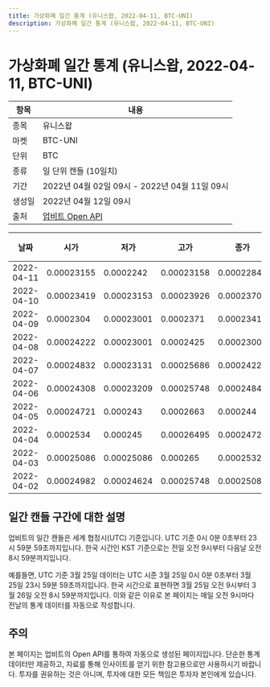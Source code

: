```yaml
---
title: 가상화폐 일간 통계 (유니스왑, 2022-04-11, BTC-UNI)
description: 가상화폐 일간 통계 (유니스왑, 2022-04-11, BTC-UNI)
---
```



가상화폐 일간 통계 (유니스왑, 2022-04-11, BTC-UNI)
===

|항목|내용|
|--|--|
|종목|유니스왑|
|마켓|BTC-UNI|
|단위|BTC|
|종류|일 단위 캔들 (10일치)|
|기간|2022년 04월 02일 09시 - 2022년 04월 11일 09시|
|생성일|2022년 04월 12일 09시|
|출처|[업비트 Open API](https://docs.upbit.com)|


|날짜|시가|저가|고가|종가|비고|
|--|--|--|--|--|--|
|2022-04-11|0.00023155|0.0002242|0.00023158|0.00022844|    |
|2022-04-10|0.00023419|0.00023153|0.00023926|0.00023705|    |
|2022-04-09|0.0002304|0.00023001|0.0002371|0.00023419|    |
|2022-04-08|0.00024222|0.00023001|0.0002425|0.00023001|    |
|2022-04-07|0.00024832|0.00023131|0.00025686|0.00024222|    |
|2022-04-06|0.00024308|0.00023209|0.00025748|0.0002484|    |
|2022-04-05|0.00024721|0.000243|0.0002663|0.000244|    |
|2022-04-04|0.0002534|0.000245|0.00026495|0.00024721|    |
|2022-04-03|0.00025086|0.00025086|0.000265|0.00025323|    |
|2022-04-02|0.00024982|0.00024624|0.00025748|0.00025086|    |


일간 캔들 구간에 대한 설명
---


업비트의 일간 캔들은 세계 협정시(UTC) 기준입니다. 
UTC 기준 0시 0분 0초부터 23시 59분 59초까지입니다. 
한국 시간인 KST 기준으로는 전일 오전 9시부터 다음날 오전 8시 59분까지입니다. 


예를들면, UTC 기준 3월 25일 데이터는 UTC 시준 3월 25일 0시 0분 0초부터 3월 25일 23시 59분 59초까지입니다. 
한국 시간으로 표현하면 3월 25일 오전 9시부터 3월 26일 오전 8시 59분까지입니다. 
이와 같은 이유로 본 페이지는 매일 오전 9시마다 전날의 통계 데이터를 자동으로 작성합니다. 


주의
---


본 페이지는 업비트의 Open API를 통하여 자동으로 생성된 페이지입니다. 
단순한 통계 데이터만 제공하고, 자료를 통해 인사이트를 얻기 위한 참고용으로만 사용하시기 바랍니다. 
투자를 권유하는 것은 아니며, 투자에 대한 모든 책임은 투자자 본인에게 있습니다. 
